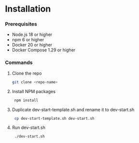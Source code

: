 # Installation

### Prerequisites

- Node.js 18 or higher
- npm 6 or higher
- Docker 20 or higher
- Docker Compose 1.29 or higher

### Commands

1. Clone the repo
   ```sh
   git clone <repo-name>
   ```
2. Install NPM packages
   ```sh
    npm install
   ```
3. Duplicate dev-start-template.sh and rename it to dev-start.sh
   ```sh
    cp dev-start-template.sh dev-start.sh
   ```
4. Run dev-start.sh
   ```sh
    ./dev-start.sh
   ```
